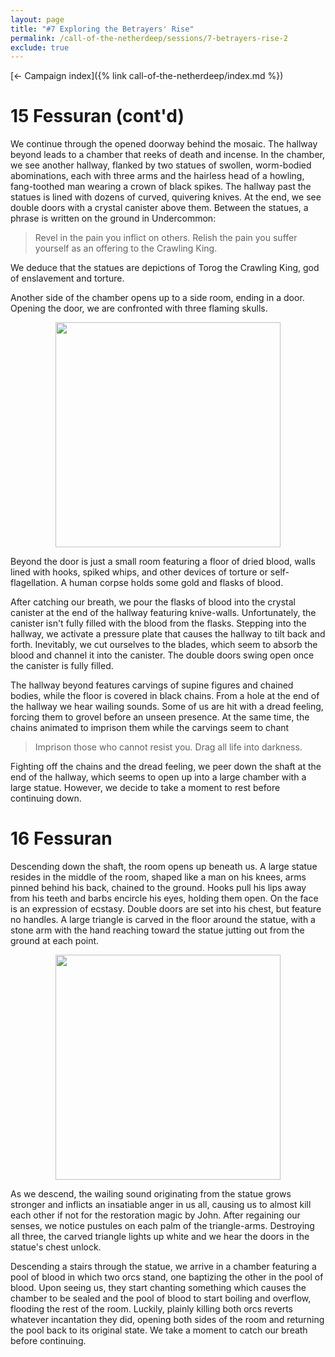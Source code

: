 ```yaml
---
layout: page
title: "#7 Exploring the Betrayers' Rise"
permalink: /call-of-the-netherdeep/sessions/7-betrayers-rise-2
exclude: true
---
```


[&larr; Campaign index]({% link call-of-the-netherdeep/index.md %})

# 15 Fessuran (cont'd)

We continue through the opened doorway behind the mosaic.
The hallway beyond leads to a chamber that reeks of death and incense.
In the chamber, we see another hallway, flanked by two statues of swollen, worm-bodied abominations, each with three
arms and the hairless head of a howling, fang-toothed man wearing a crown of black spikes.
The hallway past the statues is lined with dozens of curved, quivering knives.
At the end, we see double doors with a crystal canister above them.
Between the statues, a phrase is written on the ground in Undercommon:
> Revel in the pain you inflict on others. Relish the pain you suffer yourself as an offering to the Crawling King.

We deduce that the statues are depictions of Torog the Crawling King, god of enslavement and torture.

Another side of the chamber opens up to a side room, ending in a door.
Opening the door, we are confronted with three flaming skulls.

<p style="text-align: center">
<img height="360" src="https://5e.tools/img/adventure/CRCotN/035-03-006.lingering-flameskulls.webp"/>
</p>

Beyond the door is just a small room featuring a floor of dried blood, walls lined with hooks, spiked whips, and other
devices of torture or self-flagellation.
A human corpse holds some gold and flasks of blood.

After catching our breath, we pour the flasks of blood into the crystal canister at the end of the hallway featuring
knive-walls.
Unfortunately, the canister isn't fully filled with the blood from the flasks.
Stepping into the hallway, we activate a pressure plate that causes the hallway to tilt back and forth.
Inevitably, we cut ourselves to the blades, which seem to absorb the blood and channel it into the canister.
The double doors swing open once the canister is fully filled.

The hallway beyond features carvings of supine figures and chained bodies, while the floor is covered in black chains.
From a hole at the end of the hallway we hear wailing sounds.
Some of us are hit with a dread feeling, forcing them to grovel before an unseen presence.
At the same time, the chains animated to imprison them while the carvings seem to chant
> Imprison those who cannot resist you. Drag all life into darkness.

Fighting off the chains and the dread feeling, we peer down the shaft at the end of the hallway, which seems to open up
into a large chamber with a large statue.
However, we decide to take a moment to rest before continuing down.

# 16 Fessuran

Descending down the shaft, the room opens up beneath us.
A large statue resides in the middle of the room, shaped like a man on his knees, arms pinned behind his back, chained
to the ground.
Hooks pull his lips away from his teeth and barbs encircle his eyes, holding them open.
On the face is an expression of ecstasy.
Double doors are set into his chest, but feature no handles.
A large triangle is carved in the floor around the statue, with a stone arm with the hand reaching toward the statue
jutting out from the ground at each point.

<p style="text-align: center">
<img height="360" src="https://5e.tools/img/adventure/CRCotN/037-03-008.giant-wailing-statue.webp"/>
</p>

As we descend, the wailing sound originating from the statue grows stronger and inflicts an insatiable anger in us all,
causing us to almost kill each other if not for the restoration magic by John.
After regaining our senses, we notice pustules on each palm of the triangle-arms.
Destroying all three, the carved triangle lights up white and we hear the doors in the statue's chest unlock.

Descending a stairs through the statue, we arrive in a chamber featuring a pool of blood in which two orcs stand,
one baptizing the other in the pool of blood.
Upon seeing us, they start chanting something which causes the chamber to be sealed and the pool of blood to start
boiling and overflow, flooding the rest of the room.
Luckily, plainly killing both orcs reverts whatever incantation they did, opening both sides of the room and returning
the pool back to its original state.
We take a moment to catch our breath before continuing.
